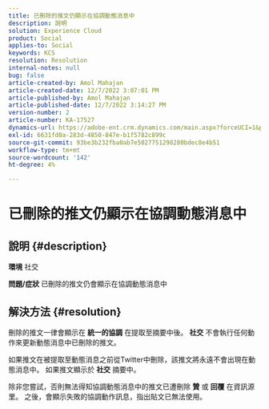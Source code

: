 ```yaml
---
title: 已刪除的推文仍顯示在協調動態消息中
description: 說明
solution: Experience Cloud
product: Social
applies-to: Social
keywords: KCS
resolution: Resolution
internal-notes: null
bug: false
article-created-by: Amol Mahajan
article-created-date: 12/7/2022 3:07:01 PM
article-published-by: Amol Mahajan
article-published-date: 12/7/2022 3:14:27 PM
version-number: 2
article-number: KA-17527
dynamics-url: https://adobe-ent.crm.dynamics.com/main.aspx?forceUCI=1&pagetype=entityrecord&etn=knowledgearticle&id=414e15c8-4076-ed11-81aa-6045bd006a22
exl-id: 6631fd0a-283d-4850-847e-b1f5782c899c
source-git-commit: 93be3b232fba0ab7e5027751298280bdec8e4b51
workflow-type: tm+mt
source-wordcount: '142'
ht-degree: 4%

---
```


# 已刪除的推文仍顯示在協調動態消息中

## 說明 {#description}

<b>環境</b>
社交


<b>問題/症狀</b>
已刪除的推文仍會顯示在協調動態消息中


## 解決方法 {#resolution}


刪除的推文一律會顯示在 <b>統一的協調</b> 在提取至摘要中後。 <b>社交</b> 不會執行任何動作來更新動態消息中已刪除的推文。

如果推文在被提取至動態消息之前從Twitter中刪除，該推文將永遠不會出現在動態消息中。 如果推文顯示於 <b>社交</b> 摘要中。

除非您嘗試，否則無法得知協調動態消息中的推文已遭刪除 <b>贊</b> 或 <b>回覆</b> 在資訊源里。 之後，會顯示失敗的協調動作訊息，指出貼文已無法使用。
